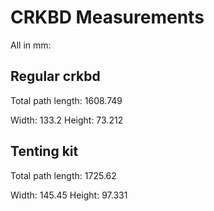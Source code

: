 # CRKBD Measurements

All in mm:

## Regular crkbd

Total path length: 1608.749

Width: 133.2
Height: 73.212


## Tenting kit

Total path length: 1725.62

Width: 145.45
Height: 97.331

